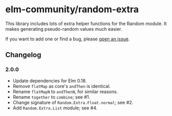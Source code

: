 # elm-community/random-extra
This library includes lots of extra helper functions for the Random module. It makes generating pseudo-random values much easier.

If you want to add one or find a bug, please [open an issue](https://github.com/elm-community/random-extra/issues/new).

## Changelog
### 2.0.0
* Update dependencies for Elm 0.18.
* Remove `flatMap` as core's `andThen` is identical.
* Rename `flatMapN` to `andThenN`, for similar reasons.
* Rename `together` to `combine`; see #1.
* Change signature of `Random.Extra.Float.normal`; see #2.
* Add `Random.Extra.List` module; see #4.
